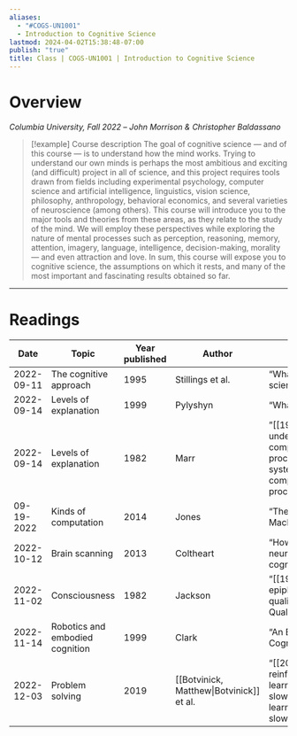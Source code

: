 ```yaml
---
aliases:
  - "#COGS-UN1001"
  - Introduction to Cognitive Science
lastmod: 2024-04-02T15:38:48-07:00
publish: "true"
title: Class | COGS-UN1001 | Introduction to Cognitive Science
---
```

# Overview

*Columbia University, Fall 2022* – *John Morrison & Christopher Baldassano* 

>[!example] Course description
>The goal of cognitive science — and of this course — is to understand how the mind works. Trying to understand our own minds is perhaps the most ambitious and exciting (and difficult) project in all of science, and this project requires tools drawn from fields including experimental psychology, computer science and artificial intelligence, linguistics, vision science, philosophy, anthropology, behavioral economics, and several varieties of neuroscience (among others). This course will introduce you to the major tools and theories from these areas, as they relate to the study of the mind. We will employ these perspectives while exploring the nature of mental processes such as perception, reasoning, memory, attention, imagery, language, intelligence, decision-making, morality— and even attraction and love. In sum, this course will expose you to cognitive science, the assumptions on which it rests, and many of the most important and fascinating results obtained so far.

---
# Readings

| Date       | Topic                           | Year published | Author                                   | Title                                                                                                                      |
| ---------- | ------------------------------- | -------------- | ---------------------------------------- | -------------------------------------------------------------------------------------------------------------------------- |
| 2022-09-11 | The cognitive approach          | 1995           | Stillings et al.                         | “What is cognitive science?”                                                                                               |
| 2022-09-14 | Levels of explanation           | 1999           | Pylyshyn                                 | “What is in your mind?”                                                                                                    |
| 2022-09-14 | Levels of explanation           | 1982           | Marr                                     | ”[[1982-marr-understanding-complex-information-processing-systems\|Understanding complex information-processing systems]]” |
| 09-19-2022 | Kinds of computation            | 2014           | Jones                                    | “The Learning Machines”                                                                                                    |
| 2022-10-12 | Brain scanning                  | 2013           | Coltheart                                | “How can functional neuroimaging inform cognitive theories?”                                                               |
| 2022-11-02 | Consciousness                   | 1982           | Jackson                                  | “[[1982-jackson-epiphenomenal-qualia\|Epiphenomenal Qualia]]”                                                              |
| 2022-11-14 | Robotics and embodied cognition | 1999           | Clark                                    | “An Embodied Cognitive Science”                                                                                            |
| 2022-12-03 | Problem solving                 | 2019           | [[Botvinick, Matthew\|Botvinick]] et al. | “[[2019-botvinick-reinforcement-learning-fast-and-slow\|Reinforcement learning, fast and slow]]”                           |
